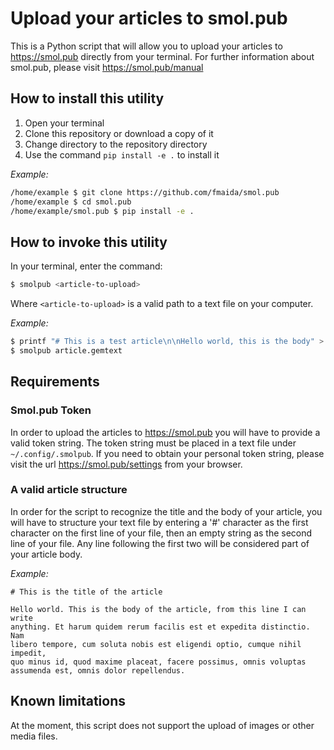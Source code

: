 # Upload your articles to smol.pub

This is a Python script that will allow you to upload your articles to <https://smol.pub> 
directly from your terminal.
For further information about smol.pub, please visit <https://smol.pub/manual>

## How to install this utility

1. Open your terminal 
2. Clone this repository or download a copy of it
3. Change directory to the repository directory
4. Use the command `pip install -e .` to install it

*Example:*
```sh
/home/example $ git clone https://github.com/fmaida/smol.pub
/home/example $ cd smol.pub
/home/example/smol.pub $ pip install -e .
```

## How to invoke this utility

In your terminal, enter the command:

```sh
$ smolpub <article-to-upload>
```

Where `<article-to-upload>` is a valid path to a text file on your computer.

*Example:*
```sh
$ printf "# This is a test article\n\nHello world, this is the body" > article.gemtext
$ smolpub article.gemtext
```

## Requirements

### Smol.pub Token 

In order to upload the articles to https://smol.pub you will have to provide a valid token string. 
The token string must be placed in a text file under `~/.config/.smolpub`. If you need to obtain 
your personal token string, please visit the url <https://smol.pub/settings> from your browser.

### A valid article structure

In order for the script to recognize the title and the body of your article, you will have to structure your 
text file by entering a '#' character as the first character on the first line of your file, then an empty 
string as the second line of your file. Any line following the first two will be considered part of your 
article body.

*Example:*
```
# This is the title of the article

Hello world. This is the body of the article, from this line I can write
anything. Et harum quidem rerum facilis est et expedita distinctio. Nam
libero tempore, cum soluta nobis est eligendi optio, cumque nihil impedit,
quo minus id, quod maxime placeat, facere possimus, omnis voluptas
assumenda est, omnis dolor repellendus.
```

## Known limitations

At the moment, this script does not support the upload of images or other media files.
